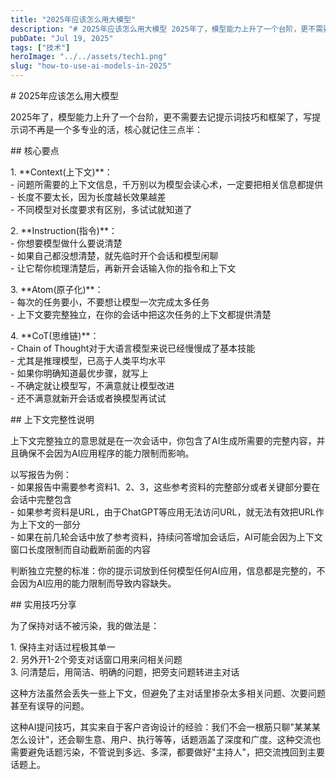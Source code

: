 ```yaml
---
title: "2025年应该怎么用大模型"
description: "# 2025年应该怎么用大模型 2025年了，模型能力上升了一个台阶，更不需要去记提示词技巧和框架了，写提示词 [&hellip;]"
pubDate: "Jul 19, 2025"
tags: ["技术"]
heroImage: "../../assets/tech1.png"
slug: "how-to-use-ai-models-in-2025"
---
```


\# 2025年应该怎么用大模型

2025年了，模型能力上升了一个台阶，更不需要去记提示词技巧和框架了，写提示词不再是一个多专业的活，核心就记住三点半：

\## 核心要点

1\. \*\*Context(上下文)\*\*：  
\- 问题所需要的上下文信息，千万别以为模型会读心术，一定要把相关信息都提供  
\- 长度不要太长，因为长度越长效果越差  
\- 不同模型对长度要求有区别，多试试就知道了

2\. \*\*Instruction(指令)\*\*：  
\- 你想要模型做什么要说清楚  
\- 如果自己都没想清楚，就先临时开个会话和模型闲聊  
\- 让它帮你梳理清楚后，再新开会话输入你的指令和上下文

3\. \*\*Atom(原子化)\*\*：  
\- 每次的任务要小，不要想让模型一次完成太多任务  
\- 上下文要完整独立，在你的会话中把这次任务的上下文都提供清楚

4\. \*\*CoT(思维链)\*\*：  
\- Chain of Thought对于大语言模型来说已经慢慢成了基本技能  
\- 尤其是推理模型，已高于人类平均水平  
\- 如果你明确知道最优步骤，就写上  
\- 不确定就让模型写，不满意就让模型改进  
\- 还不满意就新开会话或者换模型再试试

\## 上下文完整性说明

上下文完整独立的意思就是在一次会话中，你包含了AI生成所需要的完整内容，并且确保不会因为AI应用程序的能力限制而影响。

以写报告为例：  
\- 如果报告中需要参考资料1、2、3，这些参考资料的完整部分或者关键部分要在会话中完整包含  
\- 如果参考资料是URL，由于ChatGPT等应用无法访问URL，就无法有效把URL作为上下文的一部分  
\- 如果在前几轮会话中放了参考资料，持续问答增加会话后，AI可能会因为上下文窗口长度限制而自动截断前面的内容

判断独立完整的标准：你的提示词放到任何模型任何AI应用，信息都是完整的，不会因为AI应用的能力限制而导致内容缺失。

\## 实用技巧分享

为了保持对话不被污染，我的做法是：

1\. 保持主对话过程极其单一  
2\. 另外开1-2个旁支对话窗口用来问相关问题  
3\. 问清楚后，用简洁、明确的问题，把旁支问题转进主对话

这种方法虽然会丢失一些上下文，但避免了主对话里掺杂太多相关问题、次要问题甚至有误导的问题。

这种AI提问技巧，其实来自于客户咨询设计的经验：我们不会一根筋只聊"某某某怎么设计"，还会聊生意、用户、执行等等，话题涵盖了深度和广度。这种交流也需要避免话题污染，不管说到多远、多深，都要做好"主持人"，把交流拽回到主要话题上。
